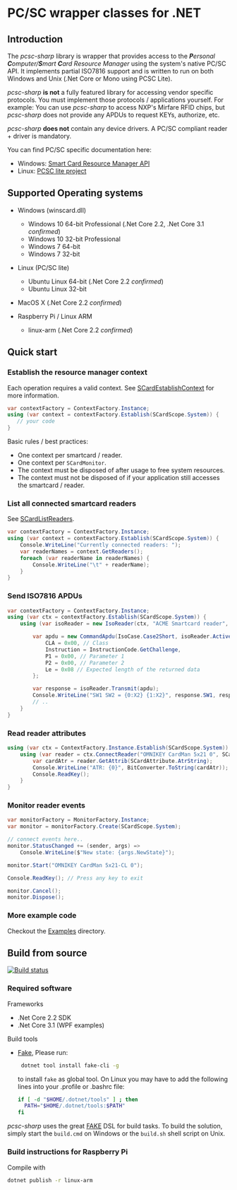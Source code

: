 ﻿# PC/SC wrapper classes for .NET

<!-- toc -->

## Introduction

The _pcsc-sharp_ library is wrapper that provides access to the
_**P**ersonal **C**omputer/**S**mart **C**ard Resource Manager_
using the system's native PC/SC API. It implements partial ISO7816
support and is written to run on both Windows and Unix (.Net Core or Mono using
PCSC Lite).

_pcsc-sharp_ **is not** a fully featured library for accessing vendor specific protocols.
You must implement those protocols / applications yourself.
For example: You can use _pcsc-sharp_ to access NXP's Mirfare RFID chips,
but _pcsc-sharp_ does not provide any APDUs to request KEYs, authorize, etc.

_pcsc-sharp_ **does not** contain any device drivers. A PC/SC compliant reader + driver
is mandatory.

You can find PC/SC specific documentation here:

* Windows: [Smart Card Resource Manager API](https://msdn.microsoft.com/en-us/library/windows/desktop/aa380149(v=vs.85).aspx)
* Linux: [PCSC lite project](https://pcsclite.apdu.fr)

## Supported Operating systems

* Windows (winscard.dll)

  * Windows 10 64-bit Professional (.Net Core 2.2, .Net Core 3.1 _confirmed_)
  * Windows 10 32-bit Professional
  * Windows 7 64-bit
  * Windows 7 32-bit

* Linux (PC/SC lite)

  * Ubuntu Linux 64-bit (.Net Core 2.2 _confirmed_)
  * Ubuntu Linux 32-bit

* MacOS X (.Net Core 2.2 _confirmed_)

* Raspberry Pi / Linux ARM
  * linux-arm (.Net Core 2.2 _confirmed_)

## Quick start

### Establish the resource manager context

Each operation requires a valid context. See [SCardEstablishContext](https://msdn.microsoft.com/en-us/library/windows/desktop/aa379479(v=vs.85).aspx) for more information.

```csharp
var contextFactory = ContextFactory.Instance;
using (var context = contextFactory.Establish(SCardScope.System)) {
   // your code
}
```

Basic rules / best practices:

* One context per smartcard / reader.
* One context per ```SCardMonitor```.
* The context must be disposed of after usage to free system resources.
* The context must not be disposed of if your application still accesses the smartcard / reader.

### List all connected smartcard readers

See [SCardListReaders](https://msdn.microsoft.com/en-us/library/windows/desktop/aa379793(v=vs.85).aspx).

```csharp
var contextFactory = ContextFactory.Instance;
using (var context = contextFactory.Establish(SCardScope.System)) {
    Console.WriteLine("Currently connected readers: ");
    var readerNames = context.GetReaders();
    foreach (var readerName in readerNames) {
        Console.WriteLine("\t" + readerName);
    }
}
```

### Send ISO7816 APDUs

```csharp
var contextFactory = ContextFactory.Instance;
using (var ctx = contextFactory.Establish(SCardScope.System)) {
    using (var isoReader = new IsoReader(ctx, "ACME Smartcard reader", SCardShareMode.Shared, SCardProtocol.Any, false)) {

        var apdu = new CommandApdu(IsoCase.Case2Short, isoReader.ActiveProtocol) {
            CLA = 0x00, // Class
            Instruction = InstructionCode.GetChallenge,
            P1 = 0x00, // Parameter 1
            P2 = 0x00, // Parameter 2
            Le = 0x08 // Expected length of the returned data
        };

        var response = isoReader.Transmit(apdu);
        Console.WriteLine("SW1 SW2 = {0:X2} {1:X2}", response.SW1, response.SW2);
        // ..
    }
}
```

### Read reader attributes

```csharp
using (var ctx = ContextFactory.Instance.Establish(SCardScope.System)) {
    using (var reader = ctx.ConnectReader("OMNIKEY CardMan 5x21 0", SCardShareMode.Shared, SCardProtocol.Any)) {
        var cardAtr = reader.GetAttrib(SCardAttribute.AtrString);
        Console.WriteLine("ATR: {0}", BitConverter.ToString(cardAtr));
        Console.ReadKey();
    }
}
```

### Monitor reader events

```csharp
var monitorFactory = MonitorFactory.Instance;
var monitor = monitorFactory.Create(SCardScope.System);

// connect events here..
monitor.StatusChanged += (sender, args) =>
    Console.WriteLine($"New state: {args.NewState}");

monitor.Start("OMNIKEY CardMan 5x21-CL 0");

Console.ReadKey(); // Press any key to exit

monitor.Cancel();
monitor.Dispose();
```

### More example code

Checkout the [Examples](https://github.com/danm-de/pcsc-sharp/tree/master/Examples) directory.

## Build from source

[![Build status](https://ci.appveyor.com/api/projects/status/u598dohxli3a18t8?svg=true)](https://ci.appveyor.com/project/danm-de/pcsc-sharp)

### Required software

Frameworks

* .Net Core 2.2 SDK
* .Net Core 3.1 (WPF examples)

Build tools

* [Fake](https://fake.build/fake-dotnetcore.html), Please run:
  
  ```bash
   dotnet tool install fake-cli -g
  ```

  to install ```fake``` as global tool. On Linux you may have to add the following lines into your .profile or .bashrc file:
  
  ```bash
  if [ -d "$HOME/.dotnet/tools" ] ; then
    PATH="$HOME/.dotnet/tools:$PATH"
  fi
  ```

_pcsc-sharp_ uses the great [FAKE](https://fake.build/) DSL for build tasks.  To build the solution, simply start the ```build.cmd``` on Windows or the ```build.sh``` shell script on Unix.

### Build instructions for Raspberry Pi

Compile with

```bash
dotnet publish -r linux-arm
```
